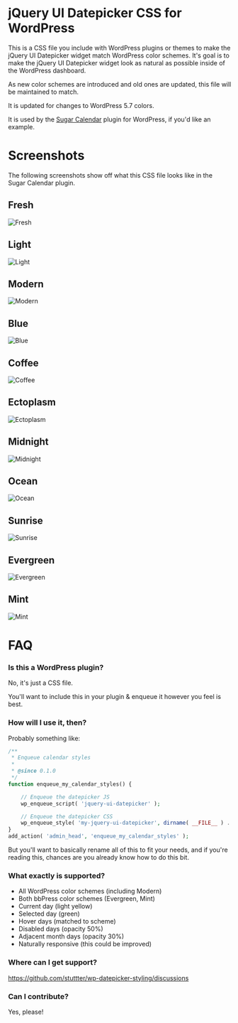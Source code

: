 # jQuery UI Datepicker CSS for WordPress

This is a CSS file you include with WordPress plugins or themes to make the jQuery UI Datepicker widget match WordPress color schemes. It's goal is to make the jQuery UI Datepicker widget look as natural as possible inside of the WordPress dashboard.

As new color schemes are introduced and old ones are updated, this file will be maintained to match.

It is updated for changes to WordPress 5.7 colors.

It is used by the [Sugar Calendar](https://sugarcalendar.com) plugin for WordPress, if you'd like an example.

# Screenshots

The following screenshots show off what this CSS file looks like in the Sugar Calendar plugin.

## Fresh
![Fresh](https://github.com/stuttter/wp-datepicker-styling/blob/master/screenshots/fresh.png?raw=true "Fresh")

## Light
![Light](https://github.com/stuttter/wp-datepicker-styling/blob/master/screenshots/light.png?raw=true "Light")

## Modern
![Modern](https://github.com/stuttter/wp-datepicker-styling/blob/master/screenshots/modern.png?raw=true "Modern")

## Blue
![Blue](https://github.com/stuttter/wp-datepicker-styling/blob/master/screenshots/blue.png?raw=true "Blue")

## Coffee
![Coffee](https://github.com/stuttter/wp-datepicker-styling/blob/master/screenshots/coffee.png?raw=true "Coffee")

## Ectoplasm
![Ectoplasm](https://github.com/stuttter/wp-datepicker-styling/blob/master/screenshots/ectoplasm.png?raw=true "Ectoplasm")

## Midnight
![Midnight](https://github.com/stuttter/wp-datepicker-styling/blob/master/screenshots/midnight.png?raw=true "Midnight")

## Ocean
![Ocean](https://github.com/stuttter/wp-datepicker-styling/blob/master/screenshots/ocean.png?raw=true "Ocean")

## Sunrise
![Sunrise](https://github.com/stuttter/wp-datepicker-styling/blob/master/screenshots/sunrise.png?raw=true "Sunrise")

## Evergreen
![Evergreen](https://github.com/stuttter/wp-datepicker-styling/blob/master/screenshots/evergreen.png?raw=true "Evergreen")

## Mint
![Mint](https://github.com/stuttter/wp-datepicker-styling/blob/master/screenshots/mint.png?raw=true "Mint")

# FAQ

### Is this a WordPress plugin?

No, it's just a CSS file.

You'll want to include this in your plugin & enqueue it however you feel is best.

### How will I use it, then?

Probably something like:

```php
/**
 * Enqueue calendar styles
 *
 * @since 0.1.0
 */
function enqueue_my_calendar_styles() {

	// Enqueue the datepicker JS
	wp_enqueue_script( 'jquery-ui-datepicker' );

	// Enqueue the datepicker CSS
	wp_enqueue_style( 'my-jquery-ui-datepicker', dirname( __FILE__ ) . '/datepicker.css' );
}
add_action( 'admin_head', 'enqueue_my_calendar_styles' );
```

But you'll want to basically rename all of this to fit your needs, and if you're reading this, chances are you already know how to do this bit.

### What exactly is supported?

* All WordPress color schemes (including Modern)
* Both bbPress color schemes (Evergreen, Mint)
* Current day (light yellow)
* Selected day (green)
* Hover days (matched to scheme)
* Disabled days (opacity 50%)
* Adjacent month days (opacity 30%)
* Naturally responsive (this could be improved)

### Where can I get support?

https://github.com/stuttter/wp-datepicker-styling/discussions

### Can I contribute?

Yes, please!
